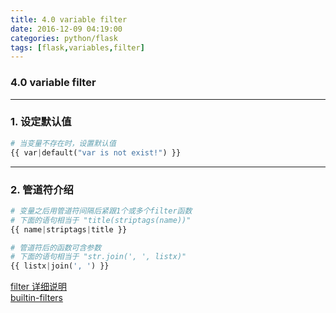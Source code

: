 ```yaml
---
title: 4.0 variable filter
date: 2016-12-09 04:19:00
categories: python/flask
tags: [flask,variables,filter]
---
```

### 4.0 variable filter

---

### 1. 设定默认值
``` python
# 当变量不存在时，设置默认值
{{ var|default("var is not exist!") }}
```

---

### 2. 管道符介绍
``` python
# 变量之后用管道符间隔后紧跟1个或多个filter函数
# 下面的语句相当于 "title(striptags(name))"
{{ name|striptags|title }}

# 管道符后的函数可含参数
# 下面的语句相当于 "str.join(', ', listx)"
{{ listx|join(', ') }}
```
[filter 详细说明](http://jinja.pocoo.org/docs/dev/templates/#filters)  
[builtin-filters](http://jinja.pocoo.org/docs/dev/templates/#builtin-filters)
